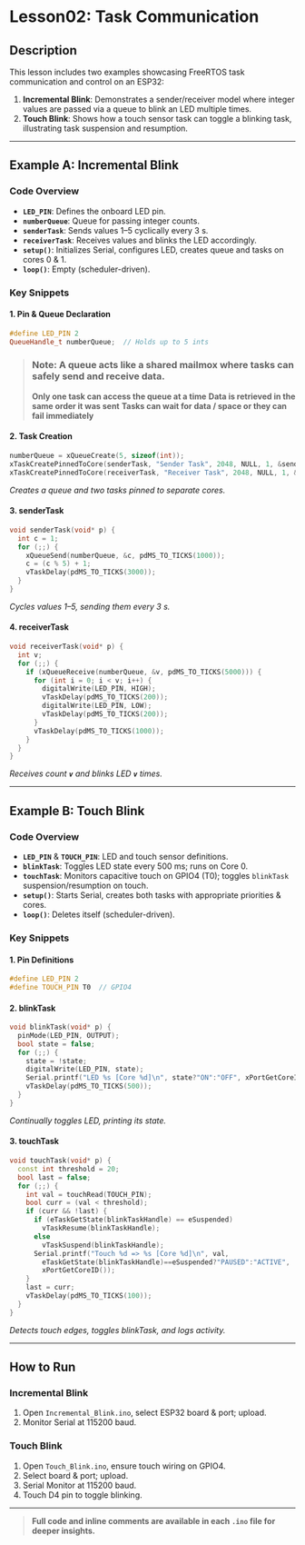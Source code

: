 # Lesson02: Task Communication

## Description

This lesson includes two examples showcasing FreeRTOS task communication and control on an ESP32:

1. **Incremental Blink**: Demonstrates a sender/receiver model where integer values are passed via a queue to blink an LED multiple times.
2. **Touch Blink**: Shows how a touch sensor task can toggle a blinking task, illustrating task suspension and resumption.

---

## Example A: Incremental Blink

### Code Overview

- **`LED_PIN`**: Defines the onboard LED pin.
- **`numberQueue`**: Queue for passing integer counts.
- **`senderTask`**: Sends values 1–5 cyclically every 3 s.
- **`receiverTask`**: Receives values and blinks the LED accordingly.
- **`setup()`**: Initializes Serial, configures LED, creates queue and tasks on cores 0 & 1.
- **`loop()`**: Empty (scheduler-driven).

### Key Snippets

#### 1. Pin & Queue Declaration

```cpp
#define LED_PIN 2
QueueHandle_t numberQueue;  // Holds up to 5 ints
```

> ### Note: A queue acts like a shared mailmox where tasks can safely send and receive data.
> **Only one task can access the queue at a time**
> **Data is retrieved in the same order it was sent**
> **Tasks can wait for data / space or they can fail immediately**

#### 2. Task Creation

```cpp
numberQueue = xQueueCreate(5, sizeof(int));
xTaskCreatePinnedToCore(senderTask, "Sender Task", 2048, NULL, 1, &senderTaskHandle, 0);
xTaskCreatePinnedToCore(receiverTask, "Receiver Task", 2048, NULL, 1, &receiverTaskHandle, 1);
```

*Creates a queue and two tasks pinned to separate cores.*

#### 3. senderTask

```cpp
void senderTask(void* p) {
  int c = 1;
  for (;;) {
    xQueueSend(numberQueue, &c, pdMS_TO_TICKS(1000));
    c = (c % 5) + 1;
    vTaskDelay(pdMS_TO_TICKS(3000));
  }
}
```

*Cycles values 1–5, sending them every 3 s.*

#### 4. receiverTask

```cpp
void receiverTask(void* p) {
  int v;
  for (;;) {
    if (xQueueReceive(numberQueue, &v, pdMS_TO_TICKS(5000))) {
      for (int i = 0; i < v; i++) {
        digitalWrite(LED_PIN, HIGH);
        vTaskDelay(pdMS_TO_TICKS(200));
        digitalWrite(LED_PIN, LOW);
        vTaskDelay(pdMS_TO_TICKS(200));
      }
      vTaskDelay(pdMS_TO_TICKS(1000));
    }
  }
}
```

*Receives count ************`v`************ and blinks LED ************`v`************ times.*

---

## Example B: Touch Blink

### Code Overview

- **`LED_PIN`** & **`TOUCH_PIN`**: LED and touch sensor definitions.
- **`blinkTask`**: Toggles LED state every 500 ms; runs on Core 0.
- **`touchTask`**: Monitors capacitive touch on GPIO4 (T0); toggles `blinkTask` suspension/resumption on touch.
- **`setup()`**: Starts Serial, creates both tasks with appropriate priorities & cores.
- **`loop()`**: Deletes itself (scheduler-driven).

### Key Snippets

#### 1. Pin Definitions

```cpp
#define LED_PIN 2
#define TOUCH_PIN T0  // GPIO4
```

#### 2. blinkTask

```cpp
void blinkTask(void* p) {
  pinMode(LED_PIN, OUTPUT);
  bool state = false;
  for (;;) {
    state = !state;
    digitalWrite(LED_PIN, state);
    Serial.printf("LED %s [Core %d]\n", state?"ON":"OFF", xPortGetCoreID());
    vTaskDelay(pdMS_TO_TICKS(500));
  }
}
```

*Continually toggles LED, printing its state.*

#### 3. touchTask

```cpp
void touchTask(void* p) {
  const int threshold = 20;
  bool last = false;
  for (;;) {
    int val = touchRead(TOUCH_PIN);
    bool curr = (val < threshold);
    if (curr && !last) {
      if (eTaskGetState(blinkTaskHandle) == eSuspended)
        vTaskResume(blinkTaskHandle);
      else
        vTaskSuspend(blinkTaskHandle);
      Serial.printf("Touch %d => %s [Core %d]\n", val,
        eTaskGetState(blinkTaskHandle)==eSuspended?"PAUSED":"ACTIVE",
        xPortGetCoreID());
    }
    last = curr;
    vTaskDelay(pdMS_TO_TICKS(100));
  }
}
```

*Detects touch edges, toggles blinkTask, and logs activity.*

---

## How to Run

### Incremental Blink

1. Open `Incremental_Blink.ino`, select ESP32 board & port; upload.
2. Monitor Serial at 115200 baud.

### Touch Blink

1. Open `Touch_Blink.ino`, ensure touch wiring on GPIO4.
2. Select board & port; upload.
3. Serial Monitor at 115200 baud.
4. Touch D4 pin to toggle blinking.

---

> **Full code and inline comments are available in each ************************`.ino`************************ file for deeper insights.**

